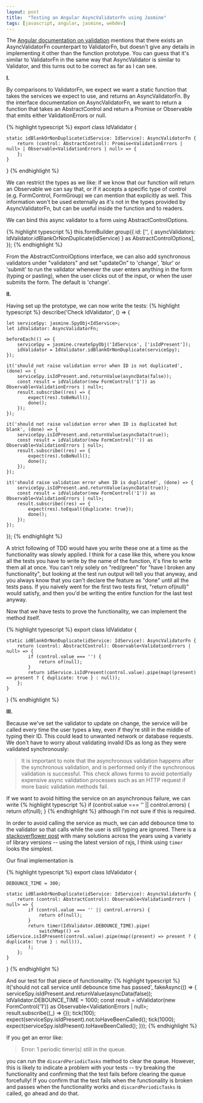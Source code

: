 ```yaml
---
layout: post
title:  "Testing an Angular AsyncValidatorFn using Jasmine"
tags: [javascript, angular, jasmine, webdev]
---
```


The [Angular documentation on validation](https://angular.io/guide/form-validation#async-validation) mentions that there exists an AsyncValidatorFn counterpart to ValidatorFn, but doesn't give any details in implementing it other than the function prototype. You can guess that it's similar to ValidatorFn in the same way that AsyncValidator is similar to Validator, and this turns out to be correct as far as I can see.

**I.**

By comparisons to ValidatorFn, we expect we want a static function that takes the services we expect to use, and returns an AsyncValidatorFn. By the interface documentation on AsyncValidatorFn, we want to return a function that takes an AbstractControl and return a Promise or Observable that emits either ValidationErrors or null.

{% highlight typescript %}
export class IdValidator {

    static idBlankOrNonDuplicate(idService: IdService): AsyncValidatorFn {
        return (control: AbstractControl): Promise<ValidationErrors | null> | Observable<ValidationErrors | null> => {
        };
    }
}
{% endhighlight %}

We can restrict the types as we like: if we know that our function will return an Observable we can say that, or if it accepts a specific type of control (e.g. FormControl, FormGroup) we can mention that explicitly as well. This information won't be used externally as it's not in the types provided by AsyncValidatorFn, but can be useful inside the function and to readers.

We can bind this async validator to a form using AbstractControlOptions.

{% highlight typescript %}
this.formBuilder.group({
    id: ['', {
        asyncValidators: IdValidator.idBlankOrNonDuplicate(idService)
    } as AbstractControlOptions],
});
{% endhighlight %}

From the AbstractControlOptions interface, we can also add synchronous validators under "validators" and set "updateOn" to 'change', 'blur' or 'submit' to run the validator whenever the user enters anything in the form (typing or pasting), when the user clicks out of the input, or when the user submits the form. The default is 'change'.

**II.**

Having set up the prototype, we can now write the tests:
{% highlight typescript %}
describe('Check IdValidator', () => {

    let serviceSpy: jasmine.SpyObj<IdService>;
    let idValidator: AsyncValidatorFn;

    beforeEach(() => {
        serviceSpy = jasmine.createSpyObj('IdService', ['isIdPresent']);
        idValidator = IdValidator.idBlankOrNonDuplicate(serviceSpy);
    });

    it('should not raise validation error when ID is not duplicated', (done) => {
        serviceSpy.isIdPresent.and.returnValue(asyncData(false));
        const result = idValidator(new FormControl('1')) as Observable<ValidationErrors | null>;
        result.subscribe((res) => {
            expect(res).toBeNull();
            done();
        });
    });

    it('should not raise validation error when ID is duplicated but blank', (done) => {
        serviceSpy.isIdPresent.and.returnValue(asyncData(true));
        const result = idValidator(new FormControl('')) as Observable<ValidationErrors | null>;
        result.subscribe((res) => {
            expect(res).toBeNull();
            done();
        });
    });

    it('should raise validation error when ID is duplicated', (done) => {
        serviceSpy.isIdPresent.and.returnValue(asyncData(true));
        const result = idValidator(new FormControl('1')) as Observable<ValidationErrors | null>;
        result.subscribe((res) => {
            expect(res).toEqual({duplicate: true});
            done();
        });
    });
});
{% endhighlight %}

A strict following of TDD would have you write these one at a time as the functionality was slowly applied. I think for a case like this, where you know all the tests you have to write by the name of the function, it's fine to write them all at once. You can't rely solely on "red/green" for "have I broken any functionality", but looking at the test run output will tell you that anyway, and you always know that you can't declare the feature as "done" until all the tests pass.  If you naively went for the first two tests first, "return of(null)" would satisfy, and then you'd be writing the entire function for the last test anyway.

Now that we have tests to prove the functionality, we can implement the method itself.

{% highlight typescript %}
export class IdValidator {

    static idBlankOrNonDuplicate(idService: IdService): AsyncValidatorFn {
        return (control: AbstractControl): Observable<ValidationErrors | null> => {
            if (control.value === '') {
                return of(null);
            }
            return idService.isIdPresent(control.value).pipe(map((present) => present ? { duplicate: true } : null));
        };
    }
}
{% endhighlight %}

**III.**

Because we've set the validator to update on change, the service will be called every time the user types a key, even if they're still in the middle of typing their ID. This could lead to unwanted network or database requests. We don't have to worry about validating invalid IDs as long as they were validated synchronously:

> It is important to note that the asynchronous validation happens after the synchronous validation, and is performed only if the synchronous validation is successful. This check allows forms to avoid potentially expensive async validation processes such as an HTTP request if more basic validation methods fail.

If we want to avoid hitting the service on an asynchronous failure, we can write
{% highlight typescript %}
if (control.value === '' || control.errors) {
    return of(null);
}
{% endhighlight %}
although I'm not sure if this is required.

In order to avoid calling the service as much, we can add debounce time to the validator so that calls while the user is still typing are ignored. There is a [stackoverflower post](https://stackoverflow.com/questions/36919011/how-to-add-debounce-time-to-an-async-validator-in-angular-2) with many solutions across the years using a variety of library versions -- using the latest version of rxjs, I think using `timer` looks the simplest.

Our final implementation is

{% highlight typescript %}
export class IdValidator {

    DEBOUNCE_TIME = 300;

    static idBlankOrNonDuplicate(idService: IdService): AsyncValidatorFn {
        return (control: AbstractControl): Observable<ValidationErrors | null> => {
            if (control.value === '' || control.errors) {
                return of(null);
            }
            return timer(IdValidator.DEBOUNCE_TIME).pipe(
                switchMap(() => idService.isIdPresent(control.value).pipe(map((present) => present ? { duplicate: true } : null))),
            );
        };
    }
}
{% endhighlight %}

And our test for that piece of functionality:
{% highlight typescript %}
it('should not call service until debounce time has passed', fakeAsync(() => {
    serviceSpy.isIdPresent.and.returnValue(asyncData(false));
    IdValidator.DEBOUNCE_TIME = 1000;
    const result = idValidator(new FormControl('1')) as Observable<ValidationErrors | null>;
    result.subscribe((_) => {});
    tick(100);
    expect(serviceSpy.isIdPresent).not.toHaveBeenCalled();
    tick(1000);
    expect(serviceSpy.isIdPresent).toHaveBeenCalled();
}));
{% endhighlight %}

If you get an error like:

> Error: 1 periodic timer(s) still in the queue.

you can run the `discardPeriodicTasks` method to clear the queue. However, this is likely to indicate a problem with your tests -- try breaking the functionality and confirming that the test fails before clearing the queue forcefully! If you confirm that the test fails when the functionality is broken and passes when the functionality works and `discardPeriodicTasks` is called, go ahead and do that.
